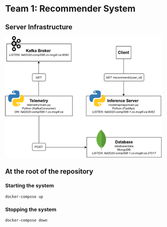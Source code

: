 # Team 1: Recommender System

## Server Infrastructure

![Architecture](.img/server-infra.png)

## At the root of the repository

### Starting the system

``` bash
docker-compose up
```

### Stopping the system

``` bash
docker-compose down
```
